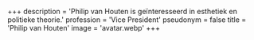 +++
description = 'Philip van Houten is geïnteresseerd in esthetiek en politieke theorie.'
profession = 'Vice President'
pseudonym = false
title = 'Philip van Houten'
image = 'avatar.webp'
+++
